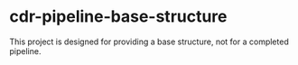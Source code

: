 # cdr-pipeline-base-structure
This project is designed for providing a base structure, not for a completed pipeline.
